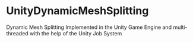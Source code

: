 # UnityDynamicMeshSplitting
Dynamic Mesh Splitting Implemented in the Unity Game Engine and multi-threaded with the help of the Unity Job System
